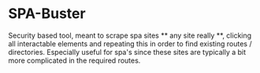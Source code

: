 # SPA-Buster
Security based tool, meant to scrape spa sites ** any site really **, clicking all interactable elements and repeating this in order to find existing routes / directories. Especially useful for spa's since these sites are typically a bit more complicated in the required routes.
